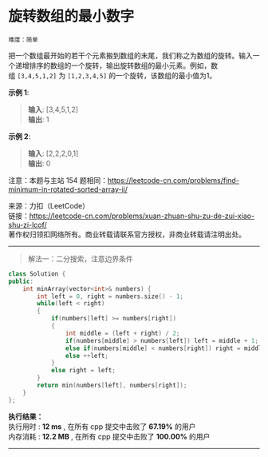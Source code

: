 # 旋转数组的最小数字 #  
`难度：简单` 

把一个数组最开始的若干个元素搬到数组的末尾，我们称之为数组的旋转。输入一个递增排序的数组的一个旋转，输出旋转数组的最小元素。例如，数组 `[3,4,5,1,2]` 为 `[1,2,3,4,5]` 的一个旋转，该数组的最小值为1。  
 

**示例 1**:  
>**输入**: [3,4,5,1,2]  
>**输出**: 1  

**示例 2**:  
>**输入**: [2,2,2,0,1]  
>**输出**: 0  

注意：本题与主站 154 题相同：https://leetcode-cn.com/problems/find-minimum-in-rotated-sorted-array-ii/ 

来源：力扣（LeetCode）  
链接：https://leetcode-cn.com/problems/xuan-zhuan-shu-zu-de-zui-xiao-shu-zi-lcof/  
著作权归领扣网络所有。商业转载请联系官方授权，非商业转载请注明出处。  

---  
>解法一：二分搜索，注意边界条件  

```C++  
class Solution {
public:
    int minArray(vector<int>& numbers) {
        int left = 0, right = numbers.size() - 1;
        while(left < right)
        {
            if(numbers[left] >= numbers[right])
            {
                int middle = (left + right) / 2;
                if(numbers[middle] > numbers[left]) left = middle + 1;
                else if(numbers[middle] < numbers[right]) right = middle;
                else ++left;
            }
            else right = left;
        }
        return min(numbers[left], numbers[right]);
    }
};
```  

**执行结果：**  
执行用时 : **12 ms** , 在所有 cpp 提交中击败了 **67.19%** 的用户  
内存消耗 : **12.2 MB** , 在所有 cpp 提交中击败了 **100.00%** 的用户  

---  